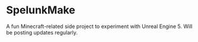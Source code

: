 # SpelunkMake
A fun Minecraft-related side project to experiment with Unreal Engine 5. Will be posting updates regularly.
